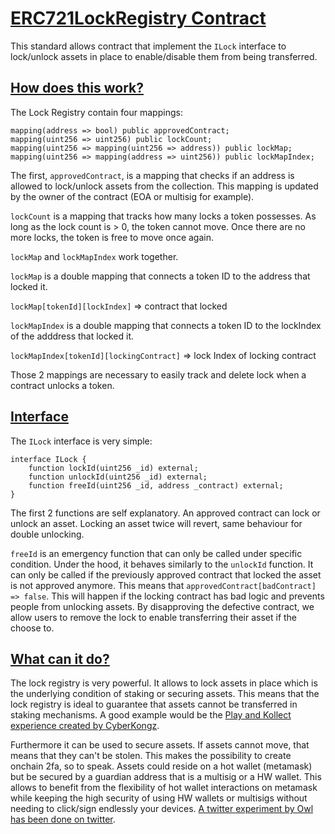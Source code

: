 # <ins>**ERC721LockRegistry Contract**</ins>

This standard allows contract that implement the `ILock` interface to lock/unlock assets in place to enable/disable them from being transferred.

## <ins>How does this work?</ins>

The Lock Registry contain four mappings:

	mapping(address => bool) public approvedContract;
	mapping(uint256 => uint256) public lockCount;
	mapping(uint256 => mapping(uint256 => address)) public lockMap;
	mapping(uint256 => mapping(address => uint256)) public lockMapIndex;

The first, `approvedContract`, is a mapping that checks if an address is allowed to lock/unlock assets from the collection. This mapping is updated by the owner of the contract (EOA or multisig for example).

`lockCount` is a mapping that tracks how many locks a token possesses. As long as the lock count is > 0, the token cannot move. Once there are no more locks, the token is free to move once again.

`lockMap` and `lockMapIndex` work together.

`lockMap` is a double mapping that connects a token ID to the address that locked it. 

`lockMap[tokenId][lockIndex]` => contract that locked


`lockMapIndex` is a double mapping that connects a token ID to the lockIndex of the adddress that locked it.

`lockMapIndex[tokenId][lockingContract]` => lock Index of locking contract

Those 2 mappings are necessary to easily track and delete lock when a contract unlocks a token.

## <ins>Interface</ins>

The `ILock` interface is very simple:

	interface ILock {
		function lockId(uint256 _id) external;
		function unlockId(uint256 _id) external;
		function freeId(uint256 _id, address _contract) external;
	}

The first 2 functions are self explanatory. An approved contract can lock or unlock an asset. Locking an asset twice will revert, same behaviour for double unlocking.

`freeId` is an emergency function that can only be called under specific condition. Under the hood, it behaves similarly to the `unlockId` function. It can only be called if the previously approved contract that locked the asset is not approved anymore. This means that `approvedContract[badContract] => false`. This will happen if the locking contract has bad logic and prevents people from unlocking assets. By disapproving the defective contract, we allow users to remove the lock to enable transferring their asset if the choose to.


## <ins>What can it do?</ins>

The lock registry is very powerful. It allows to lock assets in place which is the underlying condition of staking or securing assets.
This means that the lock registry is ideal to guarantee that assets cannot be transferred in staking mechanisms.
A good example would be the [Play and Kollect experience created by CyberKongz](https://docs.cyberkongz.com/).

Furthermore it can be used to secure assets. If assets cannot move, that means that they can't be stolen. This makes the possibility to create onchain 2fa, so to speak.
Assets could reside on a hot wallet (metamask) but be secured by a guardian address that is a multisig or a HW wallet. This allows to benefit from the flexibility of hot wallet interactions on metamask while keeping the high security of using HW wallets or multisigs without needing to click/sign endlessly your devices. [A twitter experiment by Owl has been done on twitter](https://twitter.com/OwlOfMoistness/status/1504203389915308048).
